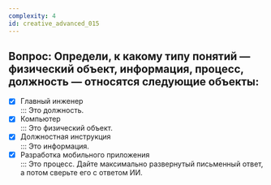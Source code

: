 ```yaml
---
complexity: 4
id: creative_advanced_015
---
```

## Вопрос: Определи, к какому типу понятий — физический объект, информация, процесс, должность — относятся следующие объекты:

- [x] Главный инженер  
  ::: Это должность.  
- [x] Компьютер  
  ::: Это физический объект.  
- [x] Должностная инструкция  
  ::: Это информация.  
- [x] Разработка мобильного приложения  
  ::: Это процесс. Дайте максимально развернутый письменный ответ, а потом сверьте его с ответом ИИ.